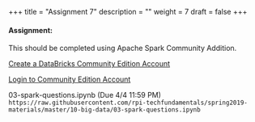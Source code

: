+++
title = "Assignment 7"
description = ""
weight = 7
draft = false
+++

#### Assignment:

This should be completed using Apache Spark Community Addition.

[Create a DataBricks Community Edition Account](https://accounts.cloud.databricks.com/registration.html#signup/community) <br>

[Login to Community Edition Account](https://community.cloud.databricks.com) <br>


03-spark-questions.ipynb (Due 4/4 11:59 PM)
`https://raw.githubusercontent.com/rpi-techfundamentals/spring2019-materials/master/10-big-data/03-spark-questions.ipynb`
